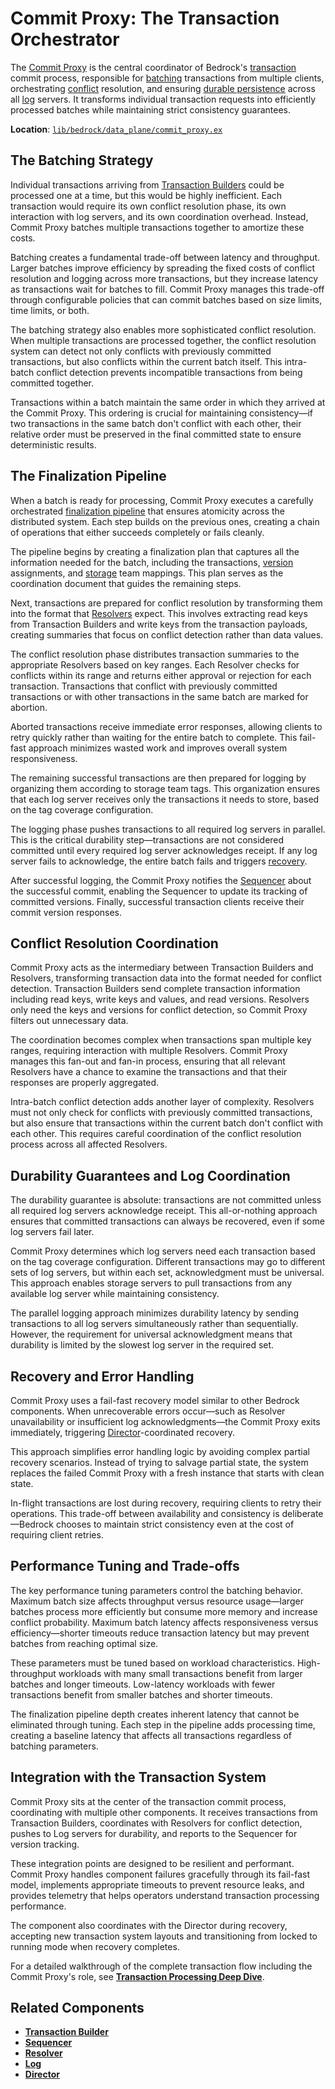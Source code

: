# Commit Proxy: The Transaction Orchestrator

The [Commit Proxy](../glossary.md#commit-proxy) is the central coordinator of Bedrock's [transaction](../glossary.md#transaction) commit process, responsible for [batching](../glossary.md#batching) transactions from multiple clients, orchestrating [conflict](../glossary.md#conflict) resolution, and ensuring [durable persistence](../glossary.md#durability-guarantee) across all [log](../glossary.md#log) servers. It transforms individual transaction requests into efficiently processed batches while maintaining strict consistency guarantees.

**Location**: [`lib/bedrock/data_plane/commit_proxy.ex`](../../lib/bedrock/data_plane/commit_proxy.ex)

## The Batching Strategy

Individual transactions arriving from [Transaction Builders](../glossary.md#transaction-builder) could be processed one at a time, but this would be highly inefficient. Each transaction would require its own conflict resolution phase, its own interaction with log servers, and its own coordination overhead. Instead, Commit Proxy batches multiple transactions together to amortize these costs.

Batching creates a fundamental trade-off between latency and throughput. Larger batches improve efficiency by spreading the fixed costs of conflict resolution and logging across more transactions, but they increase latency as transactions wait for batches to fill. Commit Proxy manages this trade-off through configurable policies that can commit batches based on size limits, time limits, or both.

The batching strategy also enables more sophisticated conflict resolution. When multiple transactions are processed together, the conflict resolution system can detect not only conflicts with previously committed transactions, but also conflicts within the current batch itself. This intra-batch conflict detection prevents incompatible transactions from being committed together.

Transactions within a batch maintain the same order in which they arrived at the Commit Proxy. This ordering is crucial for maintaining consistency—if two transactions in the same batch don't conflict with each other, their relative order must be preserved in the final committed state to ensure deterministic results.

## The Finalization Pipeline

When a batch is ready for processing, Commit Proxy executes a carefully orchestrated [finalization pipeline](../glossary.md#finalization-pipeline) that ensures atomicity across the distributed system. Each step builds on the previous ones, creating a chain of operations that either succeeds completely or fails cleanly.

The pipeline begins by creating a finalization plan that captures all the information needed for the batch, including the transactions, [version](../glossary.md#version) assignments, and [storage](../glossary.md#storage) team mappings. This plan serves as the coordination document that guides the remaining steps.

Next, transactions are prepared for conflict resolution by transforming them into the format that [Resolvers](../glossary.md#resolver) expect. This involves extracting read keys from Transaction Builders and write keys from the transaction payloads, creating summaries that focus on conflict detection rather than data values.

The conflict resolution phase distributes transaction summaries to the appropriate Resolvers based on key ranges. Each Resolver checks for conflicts within its range and returns either approval or rejection for each transaction. Transactions that conflict with previously committed transactions or with other transactions in the same batch are marked for abortion.

Aborted transactions receive immediate error responses, allowing clients to retry quickly rather than waiting for the entire batch to complete. This fail-fast approach minimizes wasted work and improves overall system responsiveness.

The remaining successful transactions are then prepared for logging by organizing them according to storage team tags. This organization ensures that each log server receives only the transactions it needs to store, based on the tag coverage configuration.

The logging phase pushes transactions to all required log servers in parallel. This is the critical durability step—transactions are not considered committed until every required log server acknowledges receipt. If any log server fails to acknowledge, the entire batch fails and triggers [recovery](../glossary.md#recovery).

After successful logging, the Commit Proxy notifies the [Sequencer](../glossary.md#sequencer) about the successful commit, enabling the Sequencer to update its tracking of committed versions. Finally, successful transaction clients receive their commit version responses.

## Conflict Resolution Coordination

Commit Proxy acts as the intermediary between Transaction Builders and Resolvers, transforming transaction data into the format needed for conflict detection. Transaction Builders send complete transaction information including read keys, write keys and values, and read versions. Resolvers only need the keys and versions for conflict detection, so Commit Proxy filters out unnecessary data.

The coordination becomes complex when transactions span multiple key ranges, requiring interaction with multiple Resolvers. Commit Proxy manages this fan-out and fan-in process, ensuring that all relevant Resolvers have a chance to examine the transactions and that their responses are properly aggregated.

Intra-batch conflict detection adds another layer of complexity. Resolvers must not only check for conflicts with previously committed transactions, but also ensure that transactions within the current batch don't conflict with each other. This requires careful coordination of the conflict resolution process across all affected Resolvers.

## Durability Guarantees and Log Coordination

The durability guarantee is absolute: transactions are not committed unless all required log servers acknowledge receipt. This all-or-nothing approach ensures that committed transactions can always be recovered, even if some log servers fail later.

Commit Proxy determines which log servers need each transaction based on the tag coverage configuration. Different transactions may go to different sets of log servers, but within each set, acknowledgment must be universal. This approach enables storage servers to pull transactions from any available log server while maintaining consistency.

The parallel logging approach minimizes durability latency by sending transactions to all log servers simultaneously rather than sequentially. However, the requirement for universal acknowledgment means that durability is limited by the slowest log server in the required set.

## Recovery and Error Handling

Commit Proxy uses a fail-fast recovery model similar to other Bedrock components. When unrecoverable errors occur—such as Resolver unavailability or insufficient log acknowledgments—the Commit Proxy exits immediately, triggering [Director](../glossary.md#director)-coordinated recovery.

This approach simplifies error handling logic by avoiding complex partial recovery scenarios. Instead of trying to salvage partial state, the system replaces the failed Commit Proxy with a fresh instance that starts with clean state.

In-flight transactions are lost during recovery, requiring clients to retry their operations. This trade-off between availability and consistency is deliberate—Bedrock chooses to maintain strict consistency even at the cost of requiring client retries.

## Performance Tuning and Trade-offs

The key performance tuning parameters control the batching behavior. Maximum batch size affects throughput versus resource usage—larger batches process more efficiently but consume more memory and increase conflict probability. Maximum batch latency affects responsiveness versus efficiency—shorter timeouts reduce transaction latency but may prevent batches from reaching optimal size.

These parameters must be tuned based on workload characteristics. High-throughput workloads with many small transactions benefit from larger batches and longer timeouts. Low-latency workloads with fewer transactions benefit from smaller batches and shorter timeouts.

The finalization pipeline depth creates inherent latency that cannot be eliminated through tuning. Each step in the pipeline adds processing time, creating a baseline latency that affects all transactions regardless of batching parameters.

## Integration with the Transaction System

Commit Proxy sits at the center of the transaction commit process, coordinating with multiple other components. It receives transactions from Transaction Builders, coordinates with Resolvers for conflict detection, pushes to Log servers for durability, and reports to the Sequencer for version tracking.

These integration points are designed to be resilient and performant. Commit Proxy handles component failures gracefully through its fail-fast model, implements appropriate timeouts to prevent resource leaks, and provides telemetry that helps operators understand transaction processing performance.

The component also coordinates with the Director during recovery, accepting new transaction system layouts and transitioning from locked to running mode when recovery completes.

For a detailed walkthrough of the complete transaction flow including the Commit Proxy's role, see **[Transaction Processing Deep Dive](../knowlege_base/02-deep/transactions-deep.md)**.

## Related Components

- **[Transaction Builder](transaction-builder.md)**
- **[Sequencer](sequencer.md)**
- **[Resolver](resolver.md)**
- **[Log](log.md)**
- **[Director](../control-plane/director.md)**